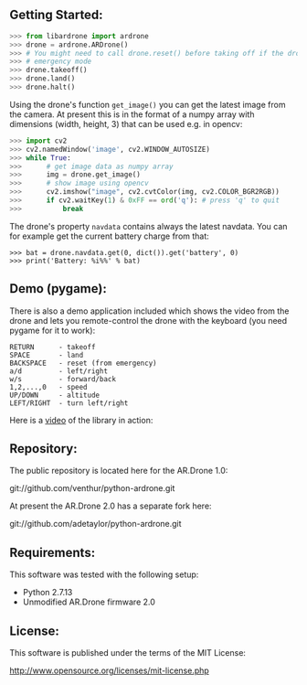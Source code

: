 Getting Started:
----------------

```python
>>> from libardrone import ardrone
>>> drone = ardrone.ARDrone()
>>> # You might need to call drone.reset() before taking off if the drone is in
>>> # emergency mode
>>> drone.takeoff()
>>> drone.land()
>>> drone.halt()
```

Using the drone's function `get_image()` you can get the latest image from the camera.
At present this is in the format of a numpy array with dimensions (width, height, 3) that can be used e.g. in opencv:


```python
>>> import cv2
>>> cv2.namedWindow('image', cv2.WINDOW_AUTOSIZE)
>>> while True:
>>>      # get image data as numpy array
>>>      img = drone.get_image()
>>>      # show image using opencv
>>>      cv2.imshow("image", cv2.cvtColor(img, cv2.COLOR_BGR2RGB))
>>>      if cv2.waitKey(1) & 0xFF == ord('q'): # press 'q' to quit
>>>          break
```

The drone's property `navdata` contains always the latest navdata.
You can for example get the current battery charge from that:

```
>>> bat = drone.navdata.get(0, dict()).get('battery', 0)
>>> print('Battery: %i%%' % bat)
```

Demo (pygame):
--------------

There is also a demo application included which shows the video from the drone
and lets you remote-control the drone with the keyboard (you need pygame for it to work):

    RETURN      - takeoff
    SPACE       - land
    BACKSPACE   - reset (from emergency)
    a/d         - left/right
    w/s         - forward/back
    1,2,...,0   - speed
    UP/DOWN     - altitude
    LEFT/RIGHT  - turn left/right

Here is a [video] of the library in action:

  [video]: http://youtu.be/2HEV37GbUow

Repository:
-----------

The public repository is located here for the AR.Drone 1.0:

  git://github.com/venthur/python-ardrone.git

At present the AR.Drone 2.0 has a separate fork here:

  git://github.com/adetaylor/python-ardrone.git

Requirements:
-------------

This software was tested with the following setup:

  * Python 2.7.13
  * Unmodified AR.Drone firmware 2.0


License:
--------

This software is published under the terms of the MIT License:

  http://www.opensource.org/licenses/mit-license.php
